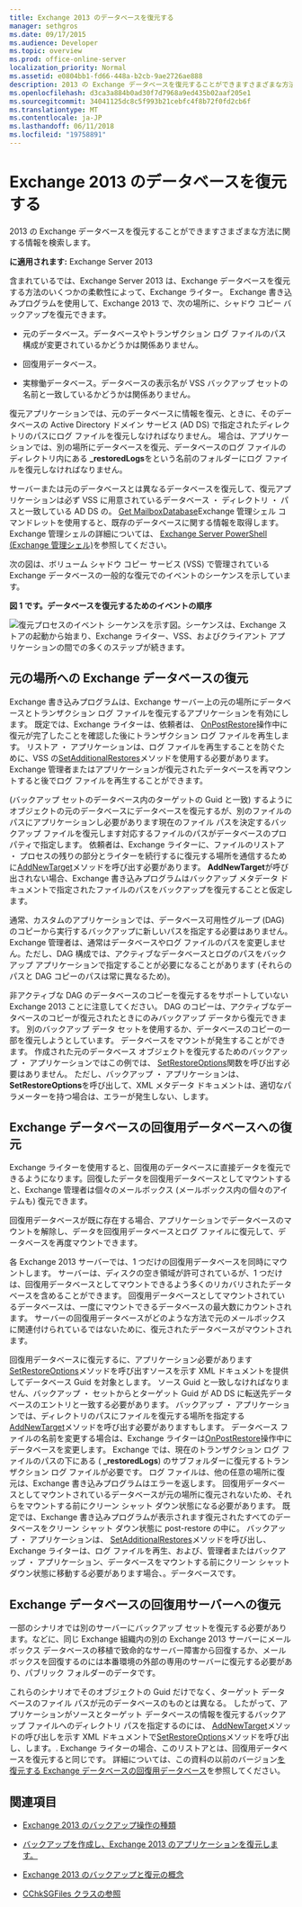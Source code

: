 ```yaml
---
title: Exchange 2013 のデータベースを復元する
manager: sethgros
ms.date: 09/17/2015
ms.audience: Developer
ms.topic: overview
ms.prod: office-online-server
localization_priority: Normal
ms.assetid: e0804bb1-fd66-448a-b2cb-9ae2726ae888
description: 2013 の Exchange データベースを復元することができますさまざまな方法に関する情報を検索します。
ms.openlocfilehash: d3ca3a884b0ad30f7d7968a9ed435b02aaf205e1
ms.sourcegitcommit: 34041125dc8c5f993b21cebfc4f8b72f0fd2cb6f
ms.translationtype: MT
ms.contentlocale: ja-JP
ms.lasthandoff: 06/11/2018
ms.locfileid: "19758891"
---
```

# <a name="restoring-exchange-2013-databases"></a>Exchange 2013 のデータベースを復元する

2013 の Exchange データベースを復元することができますさまざまな方法に関する情報を検索します。 
  
**に適用されます:** Exchange Server 2013 
  
含まれているでは、Exchange Server 2013 は、Exchange データベースを復元する方法のいくつかの柔軟性によって、Exchange ライター。 Exchange 書き込みプログラムを使用して、Exchange 2013 で、次の場所に、シャドウ コピー バックアップを復元できます。
  
- 元のデータベース。データベースやトランザクション ログ ファイルのパス構成が変更されているかどうかは関係ありません。
    
- 回復用データベース。
    
- 実稼働データベース。データベースの表示名が VSS バックアップ セットの名前と一致しているかどうかは関係ありません。
    
復元アプリケーションでは、元のデータベースに情報を復元、ときに、そのデータベースの Active Directory ドメイン サービス (AD DS) で指定されたディレクトリのパスにログ ファイルを復元しなければなりません。 場合は、アプリケーションでは、別の場所にデータベースを復元、データベースのログ ファイルのディレクトリ内にある **_restoredLogs**をという名前のフォルダーにログ ファイルを復元しなければなりません。 
  
サーバーまたは元のデータベースとは異なるデータベースを復元して、復元アプリケーションは必ず VSS に用意されているデータベース ・ ディレクトリ ・ パスと一致している AD DS の。 [Get MailboxDatabase](http://technet.microsoft.com/en-us/library/bb124924%28v=exchg.150%29.aspx)Exchange 管理シェル コマンドレットを使用すると、既存のデータベースに関する情報を取得します。 Exchange 管理シェルの詳細については、 [Exchange Server PowerShell (Exchange 管理シェル)](https://docs.microsoft.com/en-us/powershell/exchange/exchange-server/exchange-management-shell?view=exchange-ps)を参照してください。 
  
次の図は、ボリューム シャドウ コピー サービス (VSS) で管理されている Exchange データベースの一般的な復元でのイベントのシーケンスを示しています。
  
**図 1 です。データベースを復元するためのイベントの順序**

![復元プロセスのイベント シーケンスを示す図。シーケンスは、Exchange ストアの起動から始まり、Exchange ライター、VSS、およびクライアント アプリケーションの間での多くのステップが続きます。](media/VSS_StoreWriterRestore.gif)
  
## <a name="restoring-exchange-databases-to-the-original-location"></a>元の場所への Exchange データベースの復元
<a name="bk_OriginalLocation"> </a>

Exchange 書き込みプログラムは、Exchange サーバー上の元の場所にデータベースとトランザクション ログ ファイルを復元するアプリケーションを有効にします。 既定では、Exchange ライターは、依頼者は、 [OnPostRestore](http://msdn.microsoft.com/en-us/library/windows/desktop/aa381566%28v=vs.85%29.aspx)操作中に復元が完了したことを確認した後にトランザクション ログ ファイルを再生します。 リストア ・ アプリケーションは、ログ ファイルを再生することを防ぐために、VSS の[SetAdditionalRestores](http://msdn.microsoft.com/en-us/library/windows/desktop/aa382829%28v=vs.85%29.aspx)メソッドを使用する必要があります。 Exchange 管理者またはアプリケーションが復元されたデータベースを再マウントすると後でログ ファイルを再生することができます。 
  
(バックアップ セットのデータベース内のターゲットの Guid と一致) するようにオブジェクトの元のデータベースにデータベースを復元するが、別のファイルのパスにアプリケーションし必要があります現在のファイル パスを決定するバックアップ ファイルを復元します対応するファイルのパスがデータベースのプロパティで指定します。 依頼者は、Exchange ライターに、ファイルのリストア ・ プロセスの残りの部分とライターを続行するに復元する場所を通信するために[AddNewTarget](http://msdn.microsoft.com/en-us/library/windows/desktop/aa382648%28v=vs.85%29.aspx)メソッドを呼び出す必要があります。 **AddNewTarget**が呼び出されない場合、Exchange 書き込みプログラムはバックアップ メタデータ ドキュメントで指定されたファイルのパスをバックアップを復元することと仮定します。 
  
通常、カスタムのアプリケーションでは、データベース可用性グループ (DAG) のコピーから実行するバックアップに新しいパスを指定する必要はありません。Exchange 管理者は、通常はデータベースやログ ファイルのパスを変更しません。ただし、DAG 構成では、アクティブなデータベースとログのパスをバックアップ アプリケーションで指定することが必要になることがあります (それらのパスと DAG コピーのパスは常に異なるため)。
  
非アクティブな DAG のデータベースのコピーを復元するをサポートしていない Exchange 2013 ことに注意してください。 DAG のコピーは、アクティブなデータベースのコピーが復元されたときにのみバックアップ データから復元できます。 別のバックアップ データ セットを使用するか、データベースのコピーの一部を復元しようとしています。 データベースをマウントが発生することができます。 作成された元のデータベース オブジェクトを復元するためのバックアップ ・ アプリケーションではこの例では、 [SetRestoreOptions](http://msdn.microsoft.com/en-us/library/windows/desktop/aa382856%28v=vs.85%29.aspx)関数を呼び出す必要はありません。 ただし、バックアップ ・ アプリケーションは、 **SetRestoreOptions**を呼び出して、XML メタデータ ドキュメントは、適切なパラメーターを持つ場合は、エラーが発生しない、します。 
  
## <a name="restoring-exchange-databases-to-a-recovery-database"></a>Exchange データベースの回復用データベースへの復元
<a name="bk_RecoveryDatabase"> </a>

Exchange ライターを使用すると、回復用のデータベースに直接データを復元できるようになります。回復したデータを回復用データベースとしてマウントすると、Exchange 管理者は個々のメールボックス (メールボックス内の個々のアイテムも) 復元できます。
  
回復用データベースが既に存在する場合、アプリケーションでデータベースのマウントを解除し、データを回復用データベースとログ ファイルに復元して、データベースを再度マウントできます。
  
各 Exchange 2013 サーバーでは、1 つだけの回復用データベースを同時にマウントします。 サーバーは、ディスクの空き領域が許可されているが、1 つだけは、回復用データベースとしてマウントできるよう多くのリカバリされたデータベースを含めることができます。 回復用データベースとしてマウントされているデータベースは、一度にマウントできるデータベースの最大数にカウントされます。 サーバーの回復用データベースがどのような方法で元のメールボックスに関連付けられているではないために、復元されたデータベースがマウントされます。
  
回復用データベースに復元するに、アプリケーション必要があります[SetRestoreOptions](http://msdn.microsoft.com/en-us/library/windows/desktop/aa382856%28v=vs.85%29.aspx)メソッドを呼び出すソースを示す XML ドキュメントを提供してデータベース Guid を対象とします。 ソース Guid と一致しなければなりません、バックアップ ・ セットからとターゲット Guid が AD DS に転送先データベースのエントリと一致する必要があります。 バックアップ ・ アプリケーションでは、ディレクトリのパスにファイルを復元する場所を指定する[AddNewTarget](http://msdn.microsoft.com/en-us/library/windows/desktop/aa382648%28v=vs.85%29.aspx)メソッドを呼び出す必要がありますもします。 データベース ファイルの名前を変更する場合は、Exchange ライターは[OnPostRestore](http://msdn.microsoft.com/en-us/library/windows/desktop/aa381566%28v=vs.85%29.aspx)操作中にデータベースを変更します。 Exchange では、現在のトランザクション ログ ファイルのパスの下にある ( **_restoredLogs**) のサブフォルダーに復元するトランザクション ログ ファイルが必要です。 ログ ファイルは、他の任意の場所に復元は、Exchange 書き込みプログラムはエラーを返します。 回復用データベースとしてマウントされているデータベースが元の場所に復元されないため、それらをマウントする前にクリーン シャット ダウン状態になる必要があります。 既定では、Exchange 書き込みプログラムが表示されます復元されたすべてのデータベースをクリーン シャット ダウン状態に post-restore の中に。 バックアップ ・ アプリケーションは、 [SetAdditionalRestores](http://msdn.microsoft.com/en-us/library/windows/desktop/aa382829%28v=vs.85%29.aspx)メソッドを呼び出し、Exchange ライターは、ログ ファイルを再生、および、管理者またはバックアップ ・ アプリケーション、データベースをマウントする前にクリーン シャット ダウン状態に移動する必要があります場合、。データベースです。 
  
## <a name="restoring-exchange-databases-to-a-recovery-server"></a>Exchange データベースの回復用サーバーへの復元
<a name="bk_RecoveryServer"> </a>

一部のシナリオでは別のサーバーにバックアップ セットを復元する必要があります。などに、同じ Exchange 組織内の別の Exchange 2013 サーバーにメールボックス データベースの移植で致命的なサーバー障害から回復するか、メールボックスを回復するのには本番環境の外部の専用のサーバーに復元する必要があり、パブリック フォルダーのデータです。 
  
これらのシナリオでそのオブジェクトの Guid だけでなく、ターゲット データベースのファイル パスが元のデータベースのものとは異なる。 したがって、アプリケーションがソースとターゲット データベースの情報を復元するバックアップ ファイルへのディレクトリ パスを指定するのには、 [AddNewTarget](http://msdn.microsoft.com/en-us/library/windows/desktop/aa382648%28v=vs.85%29.aspx)メソッドの呼び出しを示す XML ドキュメントで[SetRestoreOptions](http://msdn.microsoft.com/en-us/library/windows/desktop/aa382856%28v=vs.85%29.aspx)メソッドを呼び出し、します。. Exchange ライターの場合、このリストアとは、回復用データベースを復元すると同じです。 詳細については、この資料の以前のバージョン[を復元する Exchange データベースの回復用データベース](restoring-exchange-2013-databases.md#bk_RecoveryDatabase)を参照してください。 
  
## <a name="see-also"></a>関連項目
<a name="bk_AdditionalResources"> </a>

- [Exchange 2013 のバックアップ操作の種類](types-of-backup-operations-for-exchange-2013.md)
    
- [バックアップを作成し、Exchange 2013 のアプリケーションを復元します。](build-backup-and-restore-applications-for-exchange-2013.md)
    
- [Exchange 2013 のバックアップと復元の概念](backup-and-restore-concepts-for-exchange-2013.md)
    
- [CChkSGFiles クラスの参照](cchksgfiles-class-reference.md)
    

